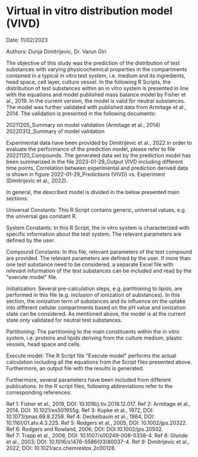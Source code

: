 # Virtual in vitro distribution model (VIVD) 
Date: 11/02/2023

Authors: Dunja Dimitrijevic, Dr. Varun Giri

The objective of this study was the prediction of the distribution of test
substances with varying physicochemical properties in the compartments 
contained in a typical in vitro test system, i.e. medium and its ingredients,
head space, cell layer, culture vessel. In the following R Scripts, the 
distribution of test substances within an in vitro system is presented in 
line with the equations and model published mass balance model by Fisher et 
al., 2019. In the current version, the model is valid for neutral substances.
The model was further validated with published data from Armitage et al., 2014.
The validation is presented in the following documents:

20211205_Summary on model validation (Armitage et al., 2014)
20220312_Summary of model validation

Experimental data have been provided by Dimitrijevic et al., 2022 in order to 
evaluate the performance of the prediction model, please refer to file
20221120_Compounds. The generated data set by the prediction model has been
summarized in the file 2023-01-29_Output VIVD including different time points.
Correlation between experimental and prediction derived data is shown in figure
2022-01-29_Predictions (VIVD) vs. Experiment (Dimitrijevic et al., 2022).

In general, the described model is divided in the below presented main sections:

Universal Constants:
This R Script contains generic, universal values, e.g. the universal gas 
constant R.
 
System Constants:
In this R Script, the in vitro system is characterized with specific 
information about the test system. The relevant parameters are defined by the
user.

Compound Constants:
In this file, relevant parameters of the test compound are provided. The 
relevant parameters are defined by the user. If more than one test substance 
need to be considered, a separate Excel file with relevant information of the
test substances can be included and read by the "execute model" file. 
 
Initialization:
Several pre-calculation steps, e.g. partitioning to lipids, are performed in 
this file (e.g. inclusion of ionization of substances). In this section, the
ionization term of substances and its influence on the uptake into different
cellular compartments based on the pH value and ionization state can be
considered. As mentioned above, the model is at the current state only 
validated for neutral test substances.

Partitioning:
The partitioning to the main constituents within the in vitro system, i.e. 
proteins and lipids deriving from the culture medium, plastic vessels, 
head space and cells.

Execute model:
The R Script file "Execute model" performs the actual calculation including 
all the equations from the Script files presented above. Furthermore, an 
output file with the results is generated.

Furthermore, several parameters have been included from different 
publications. In the R script files, following abbreviations refer to the 
corresponding references:

Ref 1: Fisher et al., 2019, DOI: 10.1016/j.tiv.2018.12.017.
Ref 2: Armitage et al., 2014, DOI: 10.1021/es501955g.
Ref 3: Kupke et al., 1972, DOI: 10.1073/pnas.69.8.2258.
Ref 4: Deckelbaum et al., 1984, DOI: 10.1161/01.atv.4.3.225.
Ref 5: Rodgers et al., 2005, DOI: 10.1002/jps.20322.
Ref 6: Rodgers and Rowland, 2006; DOI: DOI:10.1002/jps.20502.      
Ref 7: Trapp et al., 2008, DOI: 10.1007/s00249-008-0338-4.
Ref 8: Glunde et al., 2003; DOI: 10.1016/s1476-5586(03)80037-4.
Ref 9: Dimitrijevic et al., 2022; DOI: 10.1021/acs.chemrestox.2c00128.
